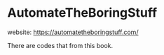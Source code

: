 # AutomateTheBoringStuff

website: https://automatetheboringstuff.com/

There are codes that from this book.
